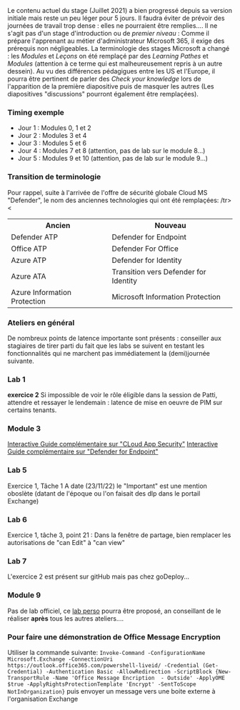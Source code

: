 ﻿<!DOCTYPE html>
<html>
<head>
<script src="apts.js" type="text/javascript"></script>
</head>
<body onload="aptsLoad();">
<div id="conseils">
Le contenu actuel du stage (Juillet 2021) a bien progressé depuis sa version initiale mais reste un peu léger pour 5 jours.
Il faudra éviter de prévoir des journées de travail trop dense : elles ne pourraient être remplies....
Il ne s'agit pas d'un stage d'introduction ou de <i>premier niveau</i> : Comme il prépare l'apprenant au métier d'administrateur Microsoft 365, il exige des prérequis non négligeables.
La terminologie des stages Microsoft a changé : les <i>Modules</i> et <i>Leçons</i> on été remplaçé par des <i>Learning Pathes</i> et <i>Modules</i> (attention à ce terme qui est malheureusement repris à un autre dessein).
Au vu des différences pédagigues entre les US et l'Europe, il pourra être pertinent de parler des <i>Check your knowledge</i> lors de l'apparition de la première diapositive puis de masquer les autres (Les diapositives "discussions" pourront également être remplaçées).
<h3>Timing exemple</h3>
<ul>
<li>Jour 1 : Modules 0, 1 et 2
<li>Jour 2 : Modules 3  et 4
<li>Jour 3 : Modules 5 et 6
<li>Jour 4 : Modules 7 et 8 (attention, pas de lab sur le module 8...)
<li>Jour 5 : Modules 9 et 10 (attention, pas de lab sur le module 9...)
</ul>
  <h3>Transition de terminologie</h3>
  Pour rappel, suite à l'arrivée de l'offre de sécurité globale Cloud MS "Defender", le nom des anciennes technologies qui ont été remplaçées:
  <table><tr><th>Ancien</th><th>Nouveau</th></tr>
  <tr><td>Defender ATP</td><td>Defender for Endpoint</td>/tr>
  <tr><td>Office ATP</td><td>Defender For Office</td></tr>
  <tr><td>Azure ATP</td><td>Defender for Identity</td><</tr>
  <tr><td>Azure ATA</td><td>Transition vers Defender for Identity</td></tr>
    <tr><td>Azure Information Protection</td><td>Microsoft Information Protection</td></tr>
  </table>
  <h3>Ateliers en général</h3>
  De nombreux points de latence importante sont présents : conseiller aux stagiaires de tirer parti du fait que les labs se suivent en testant les fonctionnalités qui ne marchent pas immédiatement la (demi)journée suivante.
 <h3>Lab 1</h3>
 <b>exercice 2</b>
 Si impossible de voir le rôle éligible dans la session de Patti, attendre et ressayer le lendemain : latence de mise en oeuvre de PIM sur certains tenants.
<h3>Module 3</h3>
 <a href="https://mslearn.cloudguides.com/en-us/guides/Protect%20and%20control%20information%20with%20Microsoft%20Cloud%20App%20Security" target="_blank">Interactive Guide complémentaire sur "CLoud App Security"</a>
 <a href="https://mslearn.cloudguides.com/guides/Investigate%20and%20remediate%20threats%20with%20Microsoft%20Defender%20for%20Endpoint" target="_blank">Interactive Guide complémentaire sur "Defender for Endpoint"</a>
<h3>Lab 5</h3>
Exercice 1, Tâche 1 A date (23/11/22) le "Important" est une mention oboslète (datant de l'époque ou l'on faisait des dlp dans le portail Exchange)
<h3>Lab 6</h3>
Exercice 1, tâche 3, point 21 : Dans la fenêtre de partage, bien remplacer les autorisations de "can Edit" à "can view"
<h3>Lab 7</h3>
L'exercice 2 est présent sur gitHub mais pas chez goDeploy...
<h3>Module 9</h3>
Pas de lab officiel, ce <a href="https://github.com/renaudwangler/ib/blob/master/extra/windowsAutopilot.md#lab--mise-en-place-dun-test-windows-autopilot" target="_blank">lab perso</a> pourra être proposé, an conseillant de le réaliser <b>après</b> tous les autres ateliers....  
<h3>Pour faire une démonstration de Office Message Encryption</h3>
Utiliser la commande suivante:
<code>Invoke-Command -ConfigurationName Microsoft.Exchange -ConnectionUri https://outlook.office365.com/powershell-liveid/ -Credential (Get-Credential) -Authentication Basic -AllowRedirection -ScriptBlock {New-TransportRule -Name 'Office Message Encription  - Outside' -ApplyOME $true -ApplyRightsProtectionTemplate 'Encrypt' -SentToScope NotInOrganization}</code>
puis envoyer un message vers une boite externe à l'organisation Exchange
<div id="o365"></div>
<div id="goDeploy"></div>
</div>
</body>
</html>
